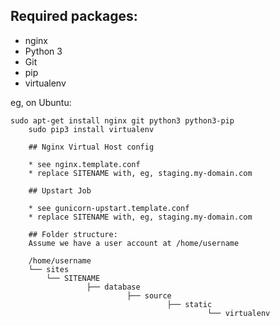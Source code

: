 ## Required packages:

* nginx
* Python 3
* Git
* pip
* virtualenv

eg, on Ubuntu:

    sudo apt-get install nginx git python3 python3-pip
        sudo pip3 install virtualenv

        ## Nginx Virtual Host config

        * see nginx.template.conf
        * replace SITENAME with, eg, staging.my-domain.com

        ## Upstart Job

        * see gunicorn-upstart.template.conf
        * replace SITENAME with, eg, staging.my-domain.com

        ## Folder structure:
        Assume we have a user account at /home/username

        /home/username
        └── sites
            └── SITENAME
                     ├── database
                              ├── source
                                       ├── static
                                                └── virtualenv

